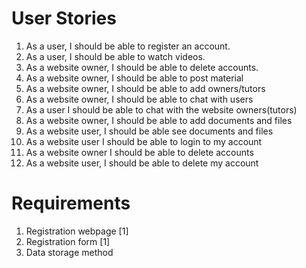# User Stories
1. As a user, I should be able to register an account.
2. As a user, I should be able to watch videos.
3. As a website owner, I should be able to delete accounts.
4. As a website owner, I should be able to post material
5. As a website owner, I should be able to add owners/tutors
6. As a website owner, I should be able to chat with users
7. As a user I should be able to chat with the website owners(tutors)
8. As a website owner, I should be able to add documents and files
9. As a website user, I should be able see documents and files
10. As a website user I should be able to login to my account
11. As a website owner I should be able to delete accounts
12. As a website user, I should be able to delete my account

# Requirements
1. Registration webpage [1]
2. Registration form [1]
3. Data storage method